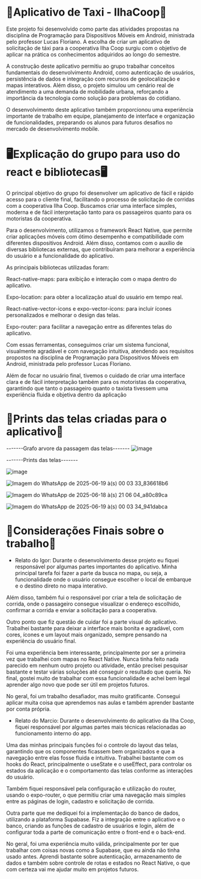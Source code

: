 # 🚕Aplicativo de Taxi - IlhaCoop🚕
  Este projeto foi desenvolvido como parte das atividades propostas na disciplina de Programação para Dispositivos Móveis em Android, ministrada pelo professor Lucas Floriano. A escolha de criar um aplicativo de solicitação de táxi para a cooperativa Ilha Coop surgiu com o objetivo de aplicar na prática os conhecimentos adquiridos ao longo do semestre.

  A construção deste aplicativo permitiu ao grupo trabalhar conceitos fundamentais do desenvolvimento Android, como autenticação de usuários, persistência de dados e integração com recursos de geolocalização e mapas interativos. Além disso, o projeto simulou um cenário real de atendimento a uma demanda de mobilidade urbana, reforçando a importância da tecnologia como solução para problemas do cotidiano.

  O desenvolvimento deste aplicativo também proporcionou uma experiência importante de trabalho em equipe, planejamento de interface e organização de funcionalidades, preparando os alunos para futuros desafios no mercado de desenvolvimento mobile.
  
# 🖥️Explicação do grupo para uso do react e bibliotecas🖥️
O principal objetivo do grupo foi desenvolver um aplicativo de fácil e rápido acesso para o cliente final, facilitando o processo de solicitação de corridas com a cooperativa Ilha Coop. Buscamos criar uma interface simples, moderna e de fácil interpretação tanto para os passageiros quanto para os motoristas da cooperativa.

Para o desenvolvimento, utilizamos o framework React Native, que permite criar aplicações móveis com ótimo desempenho e compatibilidade com diferentes dispositivos Android. Além disso, contamos com o auxílio de diversas bibliotecas externas, que contribuíram para melhorar a experiência do usuário e a funcionalidade do aplicativo.

As principais bibliotecas utilizadas foram:

React-native-maps: para exibição e interação com o mapa dentro do aplicativo.

Expo-location: para obter a localização atual do usuário em tempo real.

React-native-vector-icons e expo-vector-icons: para incluir ícones personalizados e melhorar o design das telas.

Expo-router: para facilitar a navegação entre as diferentes telas do aplicativo.

Com essas ferramentas, conseguimos criar um sistema funcional, visualmente agradável e com navegação intuitiva, atendendo aos requisitos propostos na disciplina de Programação para Dispositivos Móveis em Android, ministrada pelo professor Lucas Floriano.

Além de focar no usuário final, tivemos o cuidado de criar uma interface clara e de fácil interpretação também para os motoristas da cooperativa, garantindo que tanto o passageiro quanto o taxista tivessem uma experiência fluida e objetiva dentro da aplicação

# 📱Prints das telas criadas para o aplicativo📱

-------Grafo arvore da passagem das telas-------
![image](https://github.com/user-attachments/assets/38d0ce2b-7183-4ee1-afd0-eac3194654f8)

-------Prints das telas-------

![image](https://github.com/user-attachments/assets/16913682-16ff-4332-ba74-99878ea45f6c)

![Imagem do WhatsApp de 2025-06-19 à(s) 00 03 33_836618b6](https://github.com/user-attachments/assets/7ab46907-21c1-413c-bba4-186815be206e)

![Imagem do WhatsApp de 2025-06-18 à(s) 21 06 04_a80c89ca](https://github.com/user-attachments/assets/770c960f-d207-438d-a3e8-41a2f41ab3df)

![Imagem do WhatsApp de 2025-06-19 à(s) 00 03 34_941dabca](https://github.com/user-attachments/assets/54286342-f220-4975-831f-fb416698d691)

# 📰Considerações Finais sobre o trabalho📰

* Relato do Igor:
Durante o desenvolvimento desse projeto eu fiquei responsável por algumas partes importantes do aplicativo. Minha principal tarefa foi fazer a parte da busca no mapa, ou seja, a funcionalidade onde o usuário consegue escolher o local de embarque e o destino direto no mapa interativo.

Além disso, também fui o responsável por criar a tela de solicitação de corrida, onde o passageiro consegue visualizar o endereço escolhido, confirmar a corrida e enviar a solicitação para a cooperativa.

Outro ponto que fiz questão de cuidar foi a parte visual do aplicativo. Trabalhei bastante para deixar a interface mais bonita e agradável, com cores, ícones e um layout mais organizado, sempre pensando na experiência do usuário final.

Foi uma experiência bem interessante, principalmente por ser a primeira vez que trabalhei com mapas no React Native. Nunca tinha feito nada parecido em nenhum outro projeto ou atividade, então precisei pesquisar bastante e testar várias soluções até conseguir o resultado que queria. No final, gostei muito de trabalhar com essa funcionalidade e achei bem legal aprender algo novo que pode ser útil em projetos futuros.

No geral, foi um trabalho desafiador, mas muito gratificante. Consegui aplicar muita coisa que aprendemos nas aulas e também aprender bastante por conta própria.

* Relato do Marcio:
Durante o desenvolvimento do aplicativo da Ilha Coop, fiquei responsável por algumas partes mais técnicas relacionadas ao funcionamento interno do app.

Uma das minhas principais funções foi o controle do layout das telas, garantindo que os componentes ficassem bem organizados e que a navegação entre elas fosse fluida e intuitiva. Trabalhei bastante com os hooks do React, principalmente o useState e o useEffect, para controlar os estados da aplicação e o comportamento das telas conforme as interações do usuário.

Também fiquei responsável pela configuração e utilização do router, usando o expo-router, o que permitiu criar uma navegação mais simples entre as páginas de login, cadastro e solicitação de corrida.

Outra parte que me dediquei foi a implementação do banco de dados, utilizando a plataforma Supabase. Fiz a integração entre o aplicativo e o banco, criando as funções de cadastro de usuários e login, além de configurar toda a parte de comunicação entre o front-end e o back-end.

No geral, foi uma experiência muito válida, principalmente por ter que trabalhar com coisas novas como a Supabase, que eu ainda não tinha usado antes. Aprendi bastante sobre autenticação, armazenamento de dados e também sobre controle de rotas e estados no React Native, o que com certeza vai me ajudar muito em projetos futuros.


